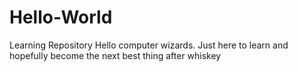 # Hello-World
Learning Repository
Hello computer wizards. Just here to learn and hopefully become the next best thing after whiskey
